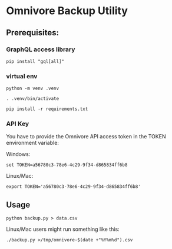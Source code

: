 # Omnivore Backup Utility

## Prerequisites:

### GraphQL access library

`pip install "gql[all]"`

### virtual env

```
python -m venv .venv

. .venv/bin/activate

pip install -r requirements.txt
```

### API Key

You have to provide the Omnivore API access token in the TOKEN environment variable:

Windows:

`set TOKEN=a56780c3-78e6-4c29-9f34-d865834ff6b8`

Linux/Mac:

`export TOKEN='a56780c3-78e6-4c29-9f34-d865834ff6b8'`

## Usage

`python backup.py > data.csv`

Linux/Mac users might run something like this:

`./backup.py >/tmp/omnivore-$(date +"%Y%m%d").csv`
